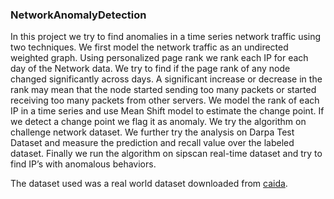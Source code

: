 ### NetworkAnomalyDetection

In this project we try to find anomalies in a time series network
traffic using two techniques. We first model the network traffic as
an undirected weighted graph. Using personalized page rank we
rank each IP for each day of the Network data. We try to find if
the page rank of any node changed significantly across days. A
significant increase or decrease in the rank may mean that the
node started sending too many packets or started receiving too
many packets from other servers. We model the rank of each IP in
a time series and use Mean Shift model to estimate the change
point. If we detect a change point we flag it as anomaly. We try
the algorithm on challenge network dataset. We further try the
analysis on Darpa Test Dataset and measure the prediction and
recall value over the labeled dataset. Finally we run the algorithm
on sipscan real-time dataset and try to find IP’s with anomalous
behaviors.

The dataset used was a real world dataset downloaded from [caida].

[caida]:http://www.caida.org/data/passive/sipscan_dataset.xml

